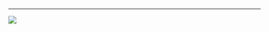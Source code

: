 <!-- ----



![bg right fit](img/generated_frequencies.png) -->

<!-- ---- -->

<!-- # Shallow Network - low frequencies

![](assets/thesis-low-freqs.png)

----

# Shallow Network - high frequencies

![](assets/thesis-high-freqs.png) -->


----

![](img/paper-understanding-sinusoidal-nn.png)

<!-- _footer: Check [this paper out](https://arxiv.org/abs/2212.01833) -->
